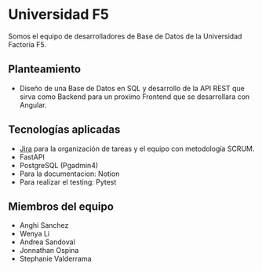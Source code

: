 # Universidad F5

Somos el equipo de desarrolladores de Base de Datos de la Universidad Factoria F5.

## Planteamiento

- Diseño de una Base de Datos en SQL y desarrollo de la API REST  que sirva como Backend para un proximo Frontend que se desarrollara con Angular.

## Tecnologías aplicadas

- [Jira](https://apiproyectouniversidad.atlassian.net/jira/software/projects/PUA/boards/1) para la organización de tareas y el equipo con metodología SCRUM.
- FastAPI
- PostgreSQL (Pgadmin4)
- Para la documentacion: Notion
- Para realizar el testing: Pytest

## Miembros del equipo

- Anghi Sanchez
- Wenya Li
- Andrea Sandoval
- Jonnathan Ospina
- Stephanie Valderrama
